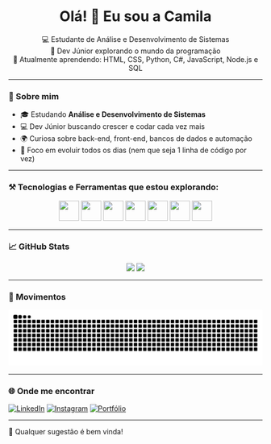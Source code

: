 <h1 align="center">Olá! 👋 Eu sou a Camila</h1>
<p align="center">
  💻 Estudante de Análise e Desenvolvimento de Sistemas <br/>
  🚀 Dev Júnior explorando o mundo da programação <br/>
  🌱 Atualmente aprendendo: HTML, CSS, Python, C#, JavaScript, Node.js e SQL
</p>

---

### 🧠 Sobre mim

- 🎓 Estudando **Análise e Desenvolvimento de Sistemas**
- 💻 Dev Júnior buscando crescer e codar cada vez mais
- 🌍 Curiosa sobre back-end, front-end, bancos de dados e automação
- 🎯 Foco em evoluir todos os dias (nem que seja 1 linha de código por vez)

---

### ⚒️ Tecnologias e Ferramentas que estou explorando:

<div align="center">
  <img src="https://cdn.jsdelivr.net/gh/devicons/devicon/icons/html5/html5-original.svg" height="40" width="40"/>
  <img src="https://cdn.jsdelivr.net/gh/devicons/devicon/icons/css3/css3-original.svg" height="40" width="40"/>
  <img src="https://cdn.jsdelivr.net/gh/devicons/devicon/icons/javascript/javascript-original.svg" height="40" width="40"/>
  <img src="https://cdn.jsdelivr.net/gh/devicons/devicon/icons/python/python-original.svg" height="40" width="40"/>
  <img src="https://cdn.jsdelivr.net/gh/devicons/devicon/icons/csharp/csharp-original.svg" height="40" width="40"/>
  <img src="https://cdn.jsdelivr.net/gh/devicons/devicon/icons/nodejs/nodejs-original.svg" height="40" width="40"/>
  <img src="https://cdn.jsdelivr.net/gh/devicons/devicon/icons/microsoftsqlserver/microsoftsqlserver-plain.svg" height="40" width="40"/>
</div>

---

### 📈 GitHub Stats

<div align="center">
  <img height="180em" src="https://github-readme-stats.vercel.app/api?username=camilaisperling&show_icons=true&theme=tokyonight"/>
  <img height="180em" src="https://github-readme-stats.vercel.app/api/top-langs/?username=camilaisperling&layout=compact&langs_count=7&theme=tokyonight"/>
</div>

---

### 🐍 Movimentos

<img src="https://raw.githubusercontent.com/Camilaisperling/Camilaisperling/output/github-contribution-grid-snake.svg" />

---

### 🌐 Onde me encontrar

[![LinkedIn](https://img.shields.io/badge/-LinkedIn-0A66C2?style=for-the-badge&logo=linkedin&logoColor=white)](https://www.linkedin.com/in/camilaisperling/)
[![Instagram](https://img.shields.io/badge/-Instagram-E4405F?style=for-the-badge&logo=instagram&logoColor=white)](https://instagram.com/CamilaIsperling)
[![Portfólio](https://img.shields.io/badge/-Portfolio-151515?style=for-the-badge&logo=github&logoColor=white)](https://github.com/CamilaIsperling)


---

💬 Qualquer sugestão é bem vinda!
